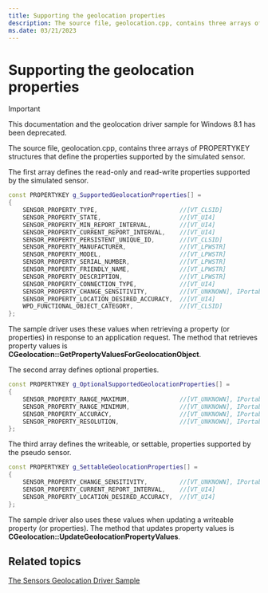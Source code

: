 ```yaml
---
title: Supporting the geolocation properties
description: The source file, geolocation.cpp, contains three arrays of PROPERTYKEY structures that define the properties supported by the simulated sensor.
ms.date: 03/21/2023
---
```


# Supporting the geolocation properties

> [!IMPORTANT]
> This documentation and the geolocation driver sample for Windows 8.1 has been deprecated.

The source file, geolocation.cpp, contains three arrays of PROPERTYKEY structures that define the properties supported by the simulated sensor.

The first array defines the read-only and read-write properties supported by the simulated sensor.

```cpp
const PROPERTYKEY g_SupportedGeolocationProperties[] =
{
    SENSOR_PROPERTY_TYPE,                       //[VT_CLSID]
    SENSOR_PROPERTY_STATE,                      //[VT_UI4]
    SENSOR_PROPERTY_MIN_REPORT_INTERVAL,        //[VT_UI4]
    SENSOR_PROPERTY_CURRENT_REPORT_INTERVAL,    //[VT_UI4]
    SENSOR_PROPERTY_PERSISTENT_UNIQUE_ID,       //[VT_CLSID]
    SENSOR_PROPERTY_MANUFACTURER,               //[VT_LPWSTR]
    SENSOR_PROPERTY_MODEL,                      //[VT_LPWSTR]
    SENSOR_PROPERTY_SERIAL_NUMBER,              //[VT_LPWSTR]
    SENSOR_PROPERTY_FRIENDLY_NAME,              //[VT_LPWSTR]
    SENSOR_PROPERTY_DESCRIPTION,                //[VT_LPWSTR]
    SENSOR_PROPERTY_CONNECTION_TYPE,            //[VT_UI4]
    SENSOR_PROPERTY_CHANGE_SENSITIVITY,         //[VT_UNKNOWN], IPortableDeviceValues
    SENSOR_PROPERTY_LOCATION_DESIRED_ACCURACY,  //[VT_UI4]
    WPD_FUNCTIONAL_OBJECT_CATEGORY,             //[VT_CLSID]
};
```

The sample driver uses these values when retrieving a property (or properties) in response to an application request. The method that retrieves property values is **CGeolocation::GetPropertyValuesForGeolocationObject**.

The second array defines optional properties.

```cpp
const PROPERTYKEY g_OptionalSupportedGeolocationProperties[] =
{
    SENSOR_PROPERTY_RANGE_MAXIMUM,              //[VT_UNKNOWN], IPortableDeviceValues
    SENSOR_PROPERTY_RANGE_MINIMUM,              //[VT_UNKNOWN], IPortableDeviceValues
    SENSOR_PROPERTY_ACCURACY,                   //[VT_UNKNOWN], IPortableDeviceValues
    SENSOR_PROPERTY_RESOLUTION,                 //[VT_UNKNOWN], IPortableDeviceValues
};
```

The third array defines the writeable, or settable, properties supported by the pseudo sensor.

```cpp
const PROPERTYKEY g_SettableGeolocationProperties[] =
{
    SENSOR_PROPERTY_CHANGE_SENSITIVITY,         //[VT_UNKNOWN], IPortableDeviceValues
    SENSOR_PROPERTY_CURRENT_REPORT_INTERVAL,    //[VT_UI4]
    SENSOR_PROPERTY_LOCATION_DESIRED_ACCURACY,  //[VT_UI4]
};
```

The sample driver also uses these values when updating a writeable property (or properties). The method that updates property values is **CGeolocation::UpdateGeolocationPropertyValues**.

## Related topics

[The Sensors Geolocation Driver Sample](sensors-geolocation-driver-sample.md)  

